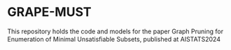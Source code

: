 # GRAPE-MUST
This repository holds the code and models for the paper Graph Pruning for Enumeration of Minimal Unsatisﬁable Subsets, published at AISTATS2024

